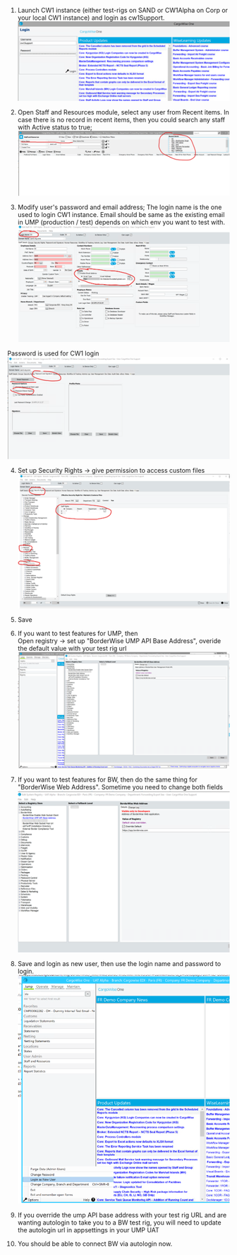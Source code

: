 1. Launch CW1 instance (either test-rigs on SAND or CW1Alpha on Corp or your local CW1 instance) and login as cw1Support.
![image.png](/.attachments/image-884ae92b-4e61-4ec0-b63a-77fc89009ccc.png)

2. Open Staff and Resources module, select any user from Recent items. In case there is no record in recent items, then you could search any staff with Active status to true; 
![image.png](/.attachments/image-ec01c5dc-3b1d-4d48-9606-9d6afc997f7b.png)

3. Modify user's password and email address; The login name is the one used to login CW1 instance. Email should be same as the existing email in UMP (production / test) depends on which env you want to test with. 
![image.png](/.attachments/image-7aced653-1692-4f36-b830-9376e0626747.png)

Password is used for CW1 login
![image.png](/.attachments/image-6e11b932-9ebe-4b58-9016-3dc441c65336.png)

4. Set up Security Rights -> give permission to access custom files
![image.png](/.attachments/image-2d2034a7-7910-422a-91a5-ff4d00042529.png)

5. Save

6. If you want to test features for UMP, then  
Open registry -> set up "BorderWise UMP API Base Address", overide the default value with your test rig url  
![image.png](/.attachments/image-542bedf4-23a3-4ed9-b24d-6fc697f9aafb.png)

7. If you want to test features for BW, then do the same thing for "BorderWise Web Address". Sometime you need to change both fields
![image.png](/.attachments/image-f886bb83-3752-4131-9e3f-d5527e236bb4.png)

8. Save and login as new user, then use the login name and password to login.
![image.png](/.attachments/image-0b1635f8-f0cc-4043-912e-e42da5f4b8cf.png)

9. If you override the ump API base address with your test rig URL and are wanting autologin to take you to a BW test rig, you will need to update the autologin url in appsettings in your UMP UAT

10. You should be able to connect BW via autologin now.
